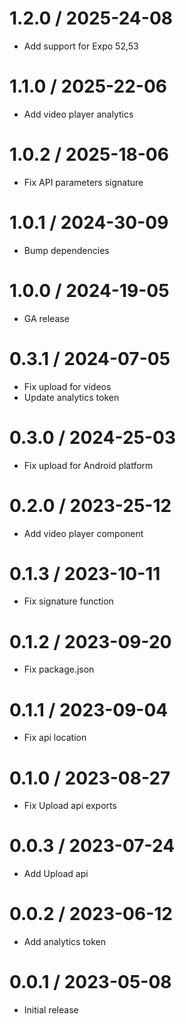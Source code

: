 1.2.0 / 2025-24-08
==================

* Add support for Expo 52,53

1.1.0 / 2025-22-06
==================

* Add video player analytics

1.0.2 / 2025-18-06
==================

* Fix API parameters signature

1.0.1 / 2024-30-09
==================

* Bump dependencies

1.0.0 / 2024-19-05
==================

* GA release

0.3.1 / 2024-07-05
==================

* Fix upload for videos
* Update analytics token

0.3.0 / 2024-25-03
==================

* Fix upload for Android platform

0.2.0 / 2023-25-12
==================

* Add video player component

0.1.3 / 2023-10-11
==================

* Fix signature function

0.1.2 / 2023-09-20
==================

* Fix package.json

0.1.1 / 2023-09-04
==================

* Fix api location

0.1.0 / 2023-08-27
==================

* Fix Upload api exports

0.0.3 / 2023-07-24
==================

* Add Upload api

0.0.2 / 2023-06-12
==================

* Add analytics token

0.0.1 / 2023-05-08
==================

* Initial release
